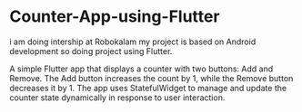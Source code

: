# Counter-App-using-Flutter
i am doing intership at Robokalam my project is based on Android development so doing project using Flutter.

A simple Flutter app that displays a counter with two buttons: Add and Remove. 
The Add button increases the count by 1, while the Remove button decreases it by 1. 
The app uses StatefulWidget to manage and update the counter state dynamically in response to user interaction.

